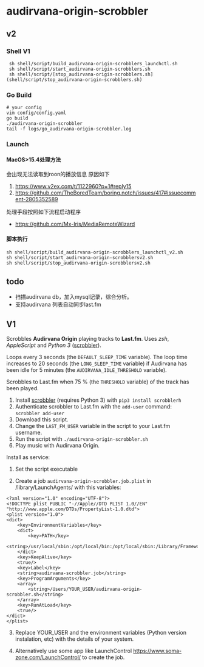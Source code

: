 # audirvana-origin-scrobbler

## v2
### Shell V1
```shell
 sh shell/script/build_audirvana-origin-scrobblers_launchctl.sh
 sh shell/script/start_audirvana-origin-scrobblers.sh
 sh shell/script/[stop_audirvana-origin-scrobblers.sh](shell/script/stop_audirvana-origin-scrobblers.sh)
```
### Go Build
```shell
# your config
vim config/config.yaml 
go build
./audirvana-origin-scrobbler
tail -f logs/go_audirvana-origin-scrobbler.log
```
### Launch
#### MacOS>15.4处理方法
会出现无法读取到roon的播放信息
原因如下
1. https://www.v2ex.com/t/1122960?p=1#reply15
2. https://github.com/TheBoredTeam/boring.notch/issues/417#issuecomment-2805352589 

处理手段按照如下流程启动程序
* https://github.com/Mx-Iris/MediaRemoteWizard
#### 脚本执行
```shell
sh shell/script/build_audirvana-origin-scrobblers_launchctl_v2.sh
sh shell/script/start_audirvana-origin-scrobblersv2.sh
sh shell/script/stop_audirvana-origin-scrobblersv2.sh 
```

## todo
* 扫描audirvana db，加入mysql记录，综合分析。
* 支持audirvana 列表自动同步last.fm

## V1
Scrobbles **Audirvana Origin** playing tracks to **Last.fm**. Uses *zsh*, *AppleScript* and *Python 3* ([scrobbler](https://github.com/hauzer/scrobbler/)).

Loops every 3 seconds (the ````DEFAULT_SLEEP_TIME```` variable). The loop time increases to 20 seconds (the ````LONG_SLEEP_TIME```` variable) if Audirvana has been idle for 5 minutes (the ````AUDIRVANA_IDLE_THRESHOLD```` variable).

Scrobbles to Last.fm when 75 % (the ````THRESHOLD```` variable) of the track has been played.

1. Install [scrobbler](https://github.com/hauzer/scrobbler/) (requires Python 3) with ````pip3 install scrobblerh````
2. Authenticate scrobbler to Last.fm with the ````add-user```` command: ````scrobbler add-user````
3. Download this script.
4. Change the ````LAST_FM_USER```` variable in the script to your Last.fm username.
5. Run the script with ````./audirvana-origin-scrobbler.sh````
6. Play music with Audirvana Origin.

Install as service:

1. Set the script executable

2. Create a job ````audirvana-origin-scrobbler.job.plist```` in /library/LaunchAgents/ with this variables:

````
<?xml version="1.0" encoding="UTF-8"?>
<!DOCTYPE plist PUBLIC "-//Apple//DTD PLIST 1.0//EN" "http://www.apple.com/DTDs/PropertyList-1.0.dtd">
<plist version="1.0">
<dict>
	<key>EnvironmentVariables</key>
	<dict>
		<key>PATH</key>
		<string>/usr/local/sbin:/opt/local/bin:/opt/local/sbin:/Library/Frameworks/Python.framework/Versions/3.10/bin:/Library/Frameworks/Python.framework/Versions/3.9/bin:/usr/local/bin:/usr/bin:/bin:/usr/sbin:/sbin:/Users/YOUR_USER/Library/Python/3.10/bin:/Library/Apple/usr/bin</string>
	</dict>
	<key>KeepAlive</key>
	<true/>
	<key>Label</key>
	<string>audirvana-scrobbler.job</string>
	<key>ProgramArguments</key>
	<array>
		<string>/Users/YOUR_USER/audirvana-origin-scrobbler.sh</string>
	</array>
	<key>RunAtLoad</key>
	<true/>
</dict>
</plist>
````

3. Replace YOUR_USER and the environment variables (Python version instalation, etc) with the details of your system.

4. Alternatively use some app like LaunchControl https://www.soma-zone.com/LaunchControl/ to create the job.
